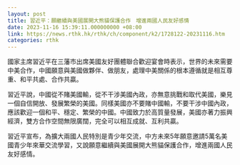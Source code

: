 ```yaml
---
layout: post
title: 習近平：願繼續與美國展開大熊貓保護合作　增進兩國人民友好感情
date: 2023-11-16 15:39:11.000000000 +08:00
link: https://news.rthk.hk/rthk/ch/component/k2/1728122-20231116.htm
categories: rthk
---
```


國家主席習近平在三藩市出席美國友好團體聯合歡迎宴會時表示，世界的未來需要中美合作，中國願意與美國做夥伴、做朋友，處理中美關係的根本遵循就是相互尊重、和平共處、合作共贏。

習近平說，中國從不賭美國輸，從不干涉美國內政，亦無意挑戰和取代美國，樂見一個自信開放、發展繁榮的美國。同樣美國亦不要賭中國輸，不要干涉中國內政，應該歡迎一個和平、穩定、繁榮的中國。中國致力於高質量發展，美國亦著力振興經濟，雙方合作空間無限廣闊，完全可以相互成就、互利共贏。

習近平宣布，為擴大兩國人民特別是青少年交流，中方未來5年願意邀請5萬名美國青少年來華交流學習，又說願意繼續與美國展開大熊貓保護合作，增進兩國人民友好感情。
